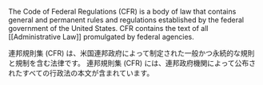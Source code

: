 
The Code of Federal Regulations (CFR) is a body of law that contains general and permanent rules and regulations established by the federal government of the United States.
CFR contains the text of all [[Administrative Law]] promulgated by federal agencies.


連邦規則集 (CFR) は、米国連邦政府によって制定された一般かつ永続的な規則と規制を含む法律です。
連邦規則集 (CFR) には、連邦政府機関によって公布されたすべての行政法の本文が含まれています。

